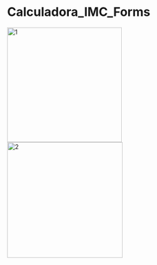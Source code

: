 # Calculadora_IMC_Forms

<img width="266" alt="1" src="https://user-images.githubusercontent.com/90057261/189719132-f72dadeb-edee-46da-b12f-da57359efdf9.png">  <img width="268" alt="2" src="https://user-images.githubusercontent.com/90057261/189719185-161e1e4b-be28-4f3b-9010-fa10ea9baed3.png">

